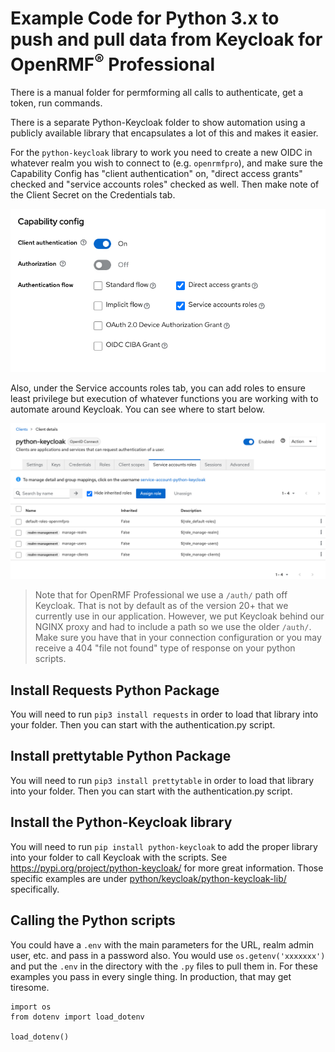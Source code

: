 # Example Code for Python 3.x to push and pull data from Keycloak for OpenRMF<sup>&reg;</sup> Professional
There is a manual folder for permforming all calls to authenticate, get a token, run commands. 

There is a separate Python-Keycloak folder to show automation using a publicly available library that encapsulates a lot of this and makes it easier. 

For the `python-keycloak` library to work you need to create a new OIDC in whatever realm you wish to connect to (e.g. `openrmfpro`), and make sure the Capability Config has "client authentication" on, "direct access grants" checked and "service accounts roles" checked as well. Then make note of the Client Secret on the Credentials tab.

![Capability Config settings](./img/capability-config.png?raw=true)

Also, under the Service accounts roles tab, you can add roles to ensure least privilege but execution of whatever functions you are working with to automate around Keycloak. You can see where to start below.

![Capability Config settings](./img/service-accounts-roles.png?raw=true)

> Note that for OpenRMF Professional we use a `/auth/` path off Keycloak. That is not by default as of the version 20+ that we currently use in our application. However, we put Keycloak behind our NGINX proxy and had to include a path so we use the older `/auth/`. Make sure you have that in your connection configuration or you may receive a 404 "file not found" type of response on your python scripts.

## Install Requests Python Package

You will need to run `pip3 install requests` in order to load that library into your folder. Then you can start with the authentication.py script.

## Install prettytable Python Package

You will need to run `pip3 install prettytable` in order to load that library into your folder. Then you can start with the authentication.py script.

## Install the Python-Keycloak library

You will need to run `pip install python-keycloak` to add the proper library into your folder to call Keycloak with the scripts. See https://pypi.org/project/python-keycloak/ for more great information.  Those specific examples are under <a href="./python/keycloak/python-keycloak-lib/">python/keycloak/python-keycloak-lib/</a> specifically. 

## Calling the Python scripts

You could have a `.env` with the main parameters for the URL, realm admin user, etc. and pass in a password also. You would use `os.getenv('xxxxxxx')` and put the `.env` in the directory with the `.py` files to pull them in. For these examples you pass in every single thing. In production, that may get tiresome. 

```
import os
from dotenv import load_dotenv

load_dotenv()
```